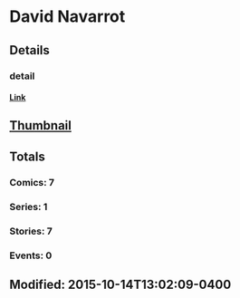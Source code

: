 # David  Navarrot 
## Details
### detail
#### [Link](http://marvel.com/comics/creators/12780/david_navarrot?utm_campaign=apiRef&utm_source=225578a89fc76f3d20fbffda5d17a88d)
## [Thumbnail](http://i.annihil.us/u/prod/marvel/i/mg/b/40/image_not_available.jpg)
## Totals
### Comics: 7
### Series: 1
### Stories: 7
### Events: 0
## Modified: 2015-10-14T13:02:09-0400